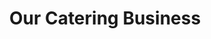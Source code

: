 ---
title: Our Catering Business
image: /img/veggienachoes.jpg
heading: Foodmonger Catering Austin
description: Catering Menu
intro:
  blurbs:
      - image: /img/sandwich.jpg
        text: >-
              Breakfast Sandwiches served on a Brioche Bun w/ FM Jalapeno Aioli
        desc: 2 Fried Egg with your choice of
        options: Provolone or Cheddar Cheese
        options2: Bacon, FM Sausage, or FM Chorizo
        price: $9 per person
      - image: /img/sandwich.jpg
        text: >-
              Build Your Own Breakfast Tacos Bar
        desc: Scrambled Eggs and your choice of two of the following
        options: Bacon, FM Sausage, FM Chorizo, Potatoes or Re-Fried Beans
        desc2: Served with Tortillas & Salsa. 
        price: $9.5 per person
      - image: /img/sandwich.jpg
        text: >-
              Sandwiches served on a Brioche Bun with your choice of Turkey, Ham, Grilled Chicken or Veggie
        desc: All sandwiches are “dressed” with spring mix and tomato. FM Pickles on the side.
        options: Provolone or Cheddar Cheese
        desc2: Jalapeno Aioli or FM Mustard
        price: $10.5 per person
      - image: /img/sandwich.jpg
        text: >-
              Build Your Own Taco Bar
        desc: Choose 1-2 of the following Beef, Chicken or Pork
        options: Served with Sautéed Peppers & Onions 
        desc2: Soft Flour Tortillas. 
        desc3: Includes Spanish Rice, Pinto or Black Beans FM Pico, Fresh Salsa, Sour Cream and Shredded Cheese
        price: $13.5 per person
      - image: /img/sandwich.jpg
        text: >-
              Build Your Own Salad Bar
        desc: Spring Mix, Grilled Chicken, Shredded Carrots, Cucumbers, Cherry Tomatoes, Celery, Bacon, Shredded Cheese, Croutons, FM Vinaigrette & FM Avocado Ranch 
        options: 
        desc2:
        desc3: 
        price: $13.5 per person
  heading: Catering starts as low as $9 per person.
  description: 
    We can deliver your food and set it up in your home or office, for larger parties we can also bring our food truck to your location. You can pick from one of our many trays, build your own bars, group entrees or protein platters. 
  note: 
main:
  heading: All Food is Cooked Fresh to Order! 
  description: FM = Made Fresh from Scratch in Our Truck
  upgrade: Add Cheese, Egg, Avocado $1 or (2)Bacon $1.5 to Any Item 
  note:    All Burgers Are Cooked Medium
  image1:
    alt: more chicken
    image: /img/chicken.jpg
  image2:
    alt: more meatballs
    image: /img/meatball.jpg
 
---